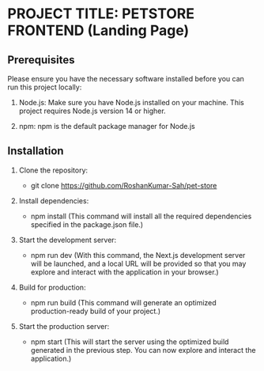 # PROJECT TITLE: PETSTORE FRONTEND (Landing Page)

## Prerequisites

Please ensure you have the necessary software installed before you can run this project locally:

1. Node.js: Make sure you have Node.js installed on your machine. This project requires Node.js version 14 or higher.

2. npm: npm is the default package manager for Node.js


## Installation

1. Clone the repository:
    - git clone https://github.com/RoshanKumar-Sah/pet-store

3. Install dependencies:
    - npm install (This command will install all the required dependencies specified in the package.json file.)

4. Start the development server:
    - npm run dev (With this command, the Next.js development server will be launched, and a local URL will be provided so that you may explore and interact with the application in your browser.)

5. Build for production:
    - npm run build (This command will generate an optimized production-ready build of your project.)

6. Start the production server:
    - npm start (This will start the server using the optimized build generated in the previous step. You can now explore and interact the application.)
